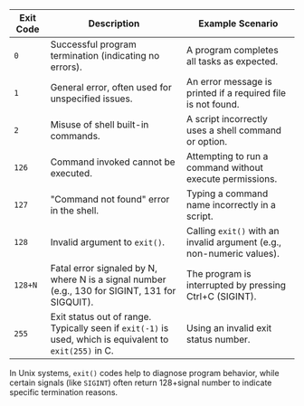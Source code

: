 
| Exit Code | Description                                                                                              | Example Scenario                                                      |
| --------- | -------------------------------------------------------------------------------------------------------- | --------------------------------------------------------------------- |
| `0`       | Successful program termination (indicating no errors).                                                   | A program completes all tasks as expected.                            |
| `1`       | General error, often used for unspecified issues.                                                        | An error message is printed if a required file is not found.          |
| `2`       | Misuse of shell built-in commands.                                                                       | A script incorrectly uses a shell command or option.                  |
| `126`     | Command invoked cannot be executed.                                                                      | Attempting to run a command without execute permissions.              |
| `127`     | "Command not found" error in the shell.                                                                  | Typing a command name incorrectly in a script.                        |
| `128`     | Invalid argument to `exit()`.                                                                            | Calling `exit()` with an invalid argument (e.g., non-numeric values). |
| `128+N`   | Fatal error signaled by N, where N is a signal number (e.g., 130 for SIGINT, 131 for SIGQUIT).           | The program is interrupted by pressing Ctrl+C (SIGINT).               |
| `255`     | Exit status out of range. Typically seen if `exit(-1)` is used, which is equivalent to `exit(255)` in C. | Using an invalid exit status number.                                  |

In Unix systems, `exit()` codes help to diagnose program behavior, while certain signals (like `SIGINT`) often return 128+signal number to indicate specific termination reasons.